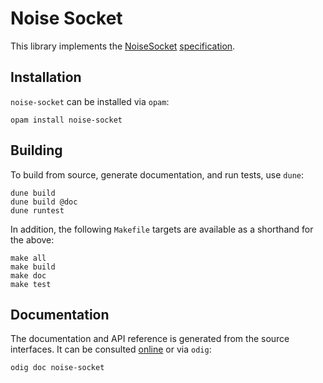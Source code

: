# Noise Socket

This library implements the
[NoiseSocket](https://noisesocket.org/)
[specification](https://noisesocket.org/spec/noisesocket/).

## Installation

`noise-socket` can be installed via `opam`:

    opam install noise-socket

## Building

To build from source, generate documentation, and run tests, use `dune`:

    dune build
    dune build @doc
    dune runtest

In addition, the following `Makefile` targets are available
 as a shorthand for the above:

    make all
    make build
    make doc
    make test

## Documentation

The documentation and API reference is generated from the source interfaces.
It can be consulted [online][doc] or via `odig`:

    odig doc noise-socket

[doc]: https://p2pcollab.github.io/doc/noise-socket/
